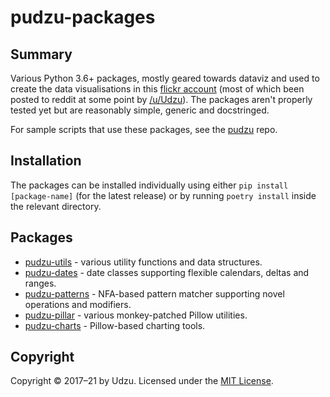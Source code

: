 # pudzu-packages

## Summary

Various Python 3.6+ packages, mostly geared towards dataviz and used to create the data visualisations in this [flickr account](https://www.flickr.com/photos/zarfo/albums) (most of which been posted to reddit at some point by [/u/Udzu](https://www.reddit.com/user/Udzu/)). The packages aren't properly tested yet but are reasonably simple, generic and docstringed.

For sample scripts that use these packages, see the [pudzu](https://github.com/Udzu/pudzu) repo.

## Installation

The packages can be installed individually using either `pip install [package-name]` (for the latest release) or by running `poetry install` inside the relevant directory.

## Packages

- [pudzu-utils](pudzu-utils) - various utility functions and data structures.
- [pudzu-dates](pudzu-dates) - date classes supporting flexible calendars, deltas and ranges.
- [pudzu-patterns](pudzu-patterns) - NFA-based pattern matcher supporting novel operations and modifiers.
- [pudzu-pillar](pudzu-pillar) - various monkey-patched Pillow utilities.
- [pudzu-charts](pudzu-charts) - Pillow-based charting tools.

## Copyright

Copyright © 2017–21 by Udzu. Licensed under the [MIT License](LICENSE).
